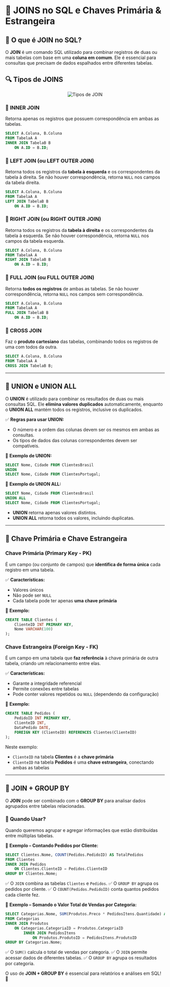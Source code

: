 # 🔗 **JOINS no SQL e Chaves Primária & Estrangeira**

## 📌 **O que é JOIN no SQL?**
O **JOIN** é um comando SQL utilizado para combinar registros de duas ou mais tabelas com base em uma **coluna em comum**. Ele é essencial para consultas que precisam de dados espalhados entre diferentes tabelas.

## 🔍 **Tipos de JOINS**

<p align="center">
  <img src="https://0.academia-photos.com/attachment_thumbnails/79593564/mini_magick20220126-26978-1nntt7z.png?1643243444" alt="Tipos de JOIN">
</p>

### 🔹 **INNER JOIN**
Retorna apenas os registros que possuem correspondência em ambas as tabelas.
```sql
SELECT A.Coluna, B.Coluna
FROM TabelaA A
INNER JOIN TabelaB B 
    ON A.ID = B.ID;
```

### 🔹 **LEFT JOIN (ou LEFT OUTER JOIN)**
Retorna todos os registros da **tabela à esquerda** e os correspondentes da tabela à direita. Se não houver correspondência, retorna `NULL` nos campos da tabela direita.
```sql
SELECT A.Coluna, B.Coluna
FROM TabelaA A
LEFT JOIN TabelaB B 
    ON A.ID = B.ID;
```

### 🔹 **RIGHT JOIN (ou RIGHT OUTER JOIN)**
Retorna todos os registros da **tabela à direita** e os correspondentes da tabela à esquerda. Se não houver correspondência, retorna `NULL` nos campos da tabela esquerda.
```sql
SELECT A.Coluna, B.Coluna
FROM TabelaA A
RIGHT JOIN TabelaB B 
    ON A.ID = B.ID;
```

### 🔹 **FULL JOIN (ou FULL OUTER JOIN)**
Retorna **todos os registros** de ambas as tabelas. Se não houver correspondência, retorna `NULL` nos campos sem correspondência.
```sql
SELECT A.Coluna, B.Coluna
FROM TabelaA A
FULL JOIN TabelaB B 
    ON A.ID = B.ID;
```

### 🔹 **CROSS JOIN**
Faz o **produto cartesiano** das tabelas, combinando todos os registros de uma com todos da outra.
```sql
SELECT A.Coluna, B.Coluna
FROM TabelaA A
CROSS JOIN TabelaB B;
```

---

## 🔗 **UNION e UNION ALL**

O **UNION** é utilizado para combinar os resultados de duas ou mais consultas SQL. Ele **elimina valores duplicados** automaticamente, enquanto o **UNION ALL** mantém todos os registros, inclusive os duplicados.

✅ **Regras para usar UNION:**
- O número e a ordem das colunas devem ser os mesmos em ambas as consultas.
- Os tipos de dados das colunas correspondentes devem ser compatíveis.

📌 **Exemplo de UNION:**
```sql
SELECT Nome, Cidade FROM ClientesBrasil
UNION
SELECT Nome, Cidade FROM ClientesPortugal;
```

📌 **Exemplo de UNION ALL:**
```sql
SELECT Nome, Cidade FROM ClientesBrasil
UNION ALL
SELECT Nome, Cidade FROM ClientesPortugal;
```

- **UNION** retorna apenas valores distintos.
- **UNION ALL** retorna todos os valores, incluindo duplicatas.

---

## 🔑 **Chave Primária e Chave Estrangeira**

### **Chave Primária (Primary Key - PK)**
É um campo (ou conjunto de campos) que **identifica de forma única** cada registro em uma tabela.

✅ **Características:**
- Valores únicos
- Não pode ser `NULL`
- Cada tabela pode ter apenas **uma chave primária**

📌 **Exemplo:**
```sql
CREATE TABLE Clientes (
    ClienteID INT PRIMARY KEY,
    Nome VARCHAR(100)
);
```

### **Chave Estrangeira (Foreign Key - FK)**
É um campo em uma tabela que **faz referência** à chave primária de outra tabela, criando um relacionamento entre elas.

✅ **Características:**
- Garante a integridade referencial
- Permite conexões entre tabelas
- Pode conter valores repetidos ou `NULL` (dependendo da configuração)

📌 **Exemplo:**
```sql
CREATE TABLE Pedidos (
    PedidoID INT PRIMARY KEY,
    ClienteID INT,
    DataPedido DATE,
    FOREIGN KEY (ClienteID) REFERENCES Clientes(ClienteID)
);
```

Neste exemplo:
- `ClienteID` na tabela **Clientes** é a **chave primária**
- `ClienteID` na tabela **Pedidos** é uma **chave estrangeira**, conectando ambas as tabelas

---

## 🔗 **JOIN + GROUP BY**

O **JOIN** pode ser combinado com o **GROUP BY** para analisar dados agrupados entre tabelas relacionadas.

### 📌 **Quando Usar?**
Quando queremos agrupar e agregar informações que estão distribuídas entre múltiplas tabelas.

📌 **Exemplo – Contando Pedidos por Cliente:**
```sql
SELECT Clientes.Nome, COUNT(Pedidos.PedidoID) AS TotalPedidos
FROM Clientes
INNER JOIN Pedidos 
    ON Clientes.ClienteID = Pedidos.ClienteID
GROUP BY Clientes.Nome;
```
✅ O `JOIN` combina as tabelas `Clientes` e `Pedidos`.
✅ O `GROUP BY` agrupa os pedidos por cliente.
✅ O `COUNT(Pedidos.PedidoID)` conta quantos pedidos cada cliente fez.

📌 **Exemplo – Somando o Valor Total de Vendas por Categoria:**
```sql
SELECT Categorias.Nome, SUM(Produtos.Preco * PedidosItens.Quantidade) AS TotalVendas
FROM Categorias
INNER JOIN Produtos 
    ON Categorias.CategoriaID = Produtos.CategoriaID
        INNER JOIN PedidosItens 
            ON Produtos.ProdutoID = PedidosItens.ProdutoID
GROUP BY Categorias.Nome;
```
✅ O `SUM()` calcula o total de vendas por categoria.
✅ O `JOIN` permite acessar dados de diferentes tabelas.
✅ O `GROUP BY` agrupa os resultados por categoria.

O uso de **JOIN + GROUP BY** é essencial para relatórios e análises em SQL! 🚀

